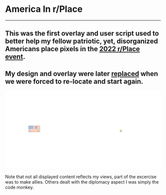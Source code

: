 # America In r/Place

---

## This was the first overlay and user script used to better help my fellow patriotic, yet, disorganized Americans place pixels in the [2022 r/Place event](https://en.wikipedia.org/wiki/R/place#2022_experiment).
## My design and overlay were later [replaced](https://place-atlas.stefanocoding.me/#txdyms) when we were forced to re-locate and start again.
![American Flag in Large Pixel Canvas](https://raw.githubusercontent.com/4esv/AmericaInPlace/main/Overlay-V5-Hopefully-Final.png)

Note that not all displayed content reflects my views, part of the excercise was to make allies. Others dealt with the diplomacy aspect I was simply the code monkey.
